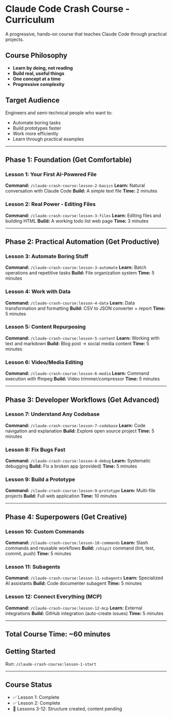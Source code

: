 # Claude Code Crash Course - Curriculum

A progressive, hands-on course that teaches Claude Code through practical projects.

## Course Philosophy

- **Learn by doing, not reading**
- **Build real, useful things**
- **One concept at a time**
- **Progressive complexity**

## Target Audience

Engineers and semi-technical people who want to:
- Automate boring tasks
- Build prototypes faster
- Work more efficiently
- Learn through practical examples

---

## Phase 1: Foundation (Get Comfortable)

### Lesson 1: Your First AI-Powered File
**Command:** `/claude-crash-course:lesson-2-basics`
**Learn:** Natural conversation with Claude Code
**Build:** A simple text file
**Time:** 2 minutes

### Lesson 2: Real Power - Editing Files
**Command:** `/claude-crash-course:lesson-3-files`
**Learn:** Editing files and building HTML
**Build:** A working todo list web page
**Time:** 3 minutes

---

## Phase 2: Practical Automation (Get Productive)

### Lesson 3: Automate Boring Stuff
**Command:** `/claude-crash-course:lesson-3-automate`
**Learn:** Batch operations and repetitive tasks
**Build:** File organization system
**Time:** 5 minutes

### Lesson 4: Work with Data
**Command:** `/claude-crash-course:lesson-4-data`
**Learn:** Data transformation and formatting
**Build:** CSV to JSON converter + report
**Time:** 5 minutes

### Lesson 5: Content Repurposing
**Command:** `/claude-crash-course:lesson-5-content`
**Learn:** Working with text and markdown
**Build:** Blog post → social media content
**Time:** 5 minutes

### Lesson 6: Video/Media Editing
**Command:** `/claude-crash-course:lesson-6-media`
**Learn:** Command execution with ffmpeg
**Build:** Video trimmer/compressor
**Time:** 5 minutes

---

## Phase 3: Developer Workflows (Get Advanced)

### Lesson 7: Understand Any Codebase
**Command:** `/claude-crash-course:lesson-7-codebase`
**Learn:** Code navigation and explanation
**Build:** Explore open source project
**Time:** 5 minutes

### Lesson 8: Fix Bugs Fast
**Command:** `/claude-crash-course:lesson-8-debug`
**Learn:** Systematic debugging
**Build:** Fix a broken app (provided)
**Time:** 5 minutes

### Lesson 9: Build a Prototype
**Command:** `/claude-crash-course:lesson-9-prototype`
**Learn:** Multi-file projects
**Build:** Full web application
**Time:** 10 minutes

---

## Phase 4: Superpowers (Get Creative)

### Lesson 10: Custom Commands
**Command:** `/claude-crash-course:lesson-10-commands`
**Learn:** Slash commands and reusable workflows
**Build:** `/shipit` command (lint, test, commit, push)
**Time:** 5 minutes

### Lesson 11: Subagents
**Command:** `/claude-crash-course:lesson-11-subagents`
**Learn:** Specialized AI assistants
**Build:** Code documenter subagent
**Time:** 5 minutes

### Lesson 12: Connect Everything (MCP)
**Command:** `/claude-crash-course:lesson-12-mcp`
**Learn:** External integrations
**Build:** GitHub integration (auto-create issues)
**Time:** 5 minutes

---

## Total Course Time: ~60 minutes

## Getting Started

Run: `/claude-crash-course:lesson-1-start`

---

## Course Status

- ✅ Lesson 1: Complete
- ✅ Lesson 2: Complete
- 🚧 Lessons 3-12: Structure created, content pending
